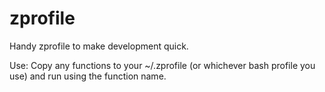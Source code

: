 # zprofile

Handy zprofile to make development quick.

Use:
Copy any functions to your ~/.zprofile (or whichever bash profile you use) and run using the function name.

